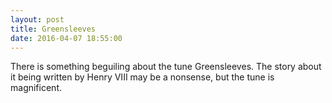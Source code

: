 ```yaml
---
layout: post
title: Greensleeves
date: 2016-04-07 18:55:00
---
```


There is something beguiling about the tune Greensleeves. The story about it being written by Henry VIII may be a nonsense, but the tune is magnificent.

